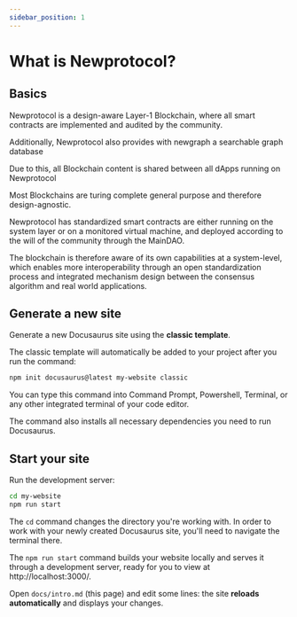 ```yaml
---
sidebar_position: 1
---
```


# What is Newprotocol?


## Basics

Newprotocol is a design-aware Layer-1 Blockchain, where all smart contracts are implemented and audited by the community. 

Additionally, Newprotocol also provides with newgraph a searchable graph database

Due to this, all Blockchain content is shared between all dApps running on Newprotocol

Most Blockchains are turing complete general purpose and therefore design-agnostic. 

Newprotocol has standardized smart contracts are either running on the system layer or on a monitored virtual machine, and deployed according to the will of the community through the MainDAO. 

The blockchain is therefore aware of its own capabilities at a system-level, which enables more interoperability through an open standardization process and integrated mechanism design between the consensus algorithm and real world applications.

## Generate a new site

Generate a new Docusaurus site using the **classic template**.

The classic template will automatically be added to your project after you run the command:

```bash
npm init docusaurus@latest my-website classic
```

You can type this command into Command Prompt, Powershell, Terminal, or any other integrated terminal of your code editor.

The command also installs all necessary dependencies you need to run Docusaurus.

## Start your site

Run the development server:

```bash
cd my-website
npm run start
```

The `cd` command changes the directory you're working with. In order to work with your newly created Docusaurus site, you'll need to navigate the terminal there.

The `npm run start` command builds your website locally and serves it through a development server, ready for you to view at http://localhost:3000/.

Open `docs/intro.md` (this page) and edit some lines: the site **reloads automatically** and displays your changes.

